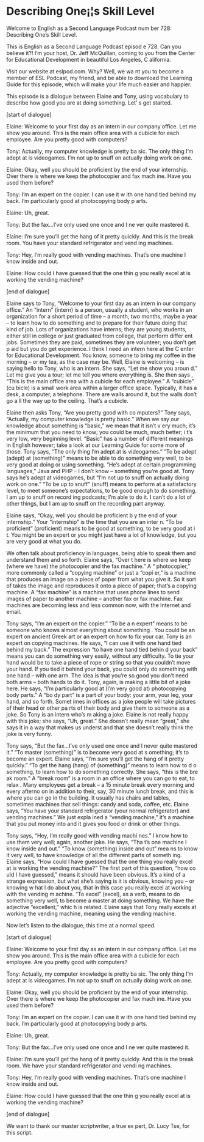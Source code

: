 # Describing One¡¦s Skill Level

Welcome to English as a Second Language Podcast num ber 728: Describing One’s Skill Level.

This is English as a Second Language Podcast episod e 728.  Can you believe it?!  I’m your host, Dr. Jeff McQuillan, coming to you from the Center for Educational Development in beautiful Los Angeles, C alifornia.

Visit our website at eslpod.com.  Why?  Well, we wa nt you to become a member of ESL Podcast, my friend, and be able to download the Learning Guide for this episode, which will make your life much easier and happier.

This episode is a dialogue between Elaine and Tony,  using vocabulary to describe how good you are at doing something.  Let’ s get started.

[start of dialogue]

Elaine:  Welcome to your first day as an intern in our company office.  Let me show you around.  This is the main office area with  a cubicle for each employee. Are you pretty good with computers?

Tony:  Actually, my computer knowledge is pretty ba sic.  The only thing I’m adept at is videogames.  I’m not up to snuff on actually doing work on one.

Elaine:  Okay, well you should be proficient by the  end of your internship.  Over there is where we keep the photocopier and fax mach ine.  Have you used them before?

Tony:  I’m an expert on the copier.  I can use it w ith one hand tied behind my back.  I’m particularly good at photocopying body p arts.

Elaine:  Uh, great.

Tony:  But the fax…I’ve only used one once and I ne ver quite mastered it.

Elaine:  I’m sure you’ll get the hang of it pretty quickly.  And this is the break room.  You have your standard refrigerator and vend ing machines.

Tony:  Hey, I’m really good with vending machines.  That’s one machine I know inside and out.

Elaine:  How could I have guessed that the one thin g you really excel at is working the vending machine?

[end of dialogue]

Elaine says to Tony, “Welcome to your first day as an intern in our company office.”  An “intern” (intern) is a person, usually  a student, who works in an organization for a short period of time – a month, two months, maybe a year – to learn how to do something and to prepare for their future doing that kind of job. Lots of organizations have interns; they are young students, either still in college or just graduated from college, that perform differ ent jobs.  Sometimes they are paid, sometimes they are volunteer; you don’t get p aid but you do get experience.  I think I need an intern here at the C enter for Educational Development.  You know, someone to bring my coffee in the morning – or my tea, as the case may be.  Well, Elaine is welcoming  – is saying hello to Tony, who is an intern.  She says, “Let me show you aroun d.”  Let me give you a tour; let me tell you where everything is.  She then says , “This is the main office area with a cubicle for each employee.”  A “cubicle” (cu bicle) is a small work area within a larger office space.  Typically, it has a desk, a computer, a telephone. There are walls around it, but the walls don’t go a ll the way up to the ceiling. That’s a cubicle.

Elaine then asks Tony, “Are you pretty good with co mputers?”  Tony says, “Actually, my computer knowledge is pretty basic.”  When we say our knowledge about something is “basic,” we mean that it isn’t v ery much; it’s the minimum that you need to know; you could be much, much better; i t’s very low, very beginning level.  “Basic” has a number of different meanings in English however; take a look at our Learning Guide for some more of those.  Tony says, “The only thing I’m adept at is videogames.”  “To be adept (adept) at (something)” means to be able to do something very well, to be very good at doing or using something. “He’s adept at certain programming languages,” Java  and PHP – I don’t know – something you’re good at.  Tony says he’s adept at videogames, but “I’m not up to snuff on actually doing work on one.”  “To be up  to snuff” (snuff) means to perform at a satisfactory level, to meet someone’s expectations, to be good enough to do something.  I am up to snuff on record ing podcasts; I’m able to do it.  I can’t do a lot of other things, but I am up to snuff on the recording part anyway.

Elaine says, “Okay, well you should be proficient b y the end of your internship.” Your “internship” is the time that you are an inter n.  “To be proficient” (proficient) means to be good at something, to be very good at i t.  You might be an expert or you might just have a lot of knowledge, but you are  very good at what you do.

We often talk about proficiency in languages, being  able to speak them and understand them and so forth.  Elaine says, “Over t here is where we keep (where we have) the photocopier and the fax machine.”  A “ photocopier,” more commonly called a “copying machine” or just a “copi er,” is a machine that produces an image on a piece of paper from what you  give it.  So it sort of takes the image and reproduces it onto a piece of paper; that’s a copying machine.  A “fax machine” is a machine that uses phone lines to  send images of paper to another machine – another fax or fax machine.  Fax machines are becoming less and less common now, with the Internet and email.

Tony says, “I’m an expert on the copier.”  “To be a n expert” means to be someone who knows almost everything about something .  You could be an expert on ancient Greek art or an expert on how to fix your car.  Tony is an expert on copying machines.  He says, “I can use it  with one hand tied behind my back.”  The expression “to have one hand tied behin d your back” means you can do something very easily, without any difficulty.  To tie your hand would be to take a piece of rope or string so that you couldn’t  move your hand.  If you tied it behind your back, you could only do something with one hand – with one arm. The idea is that you’re so good you don’t need both  arms – both hands to do it. Tony, again, is making a little bit of a joke here.   He says, “I’m particularly good at (I’m very good at) photocopying body parts.”  A “bo dy part” is a part of your body: your arm, your leg, your hand, and so forth.  Somet imes in offices as a joke people will take pictures of their head or other pa rts of their body and give them to someone as a joke.  So Tony is an intern who’s m aking a joke.  Elaine is not really happy with this joke; she says, “Uh, great.”   She doesn’t really mean “great,” she says it in a way that makes us underst and that she doesn’t really think the joke is very funny.

Tony says, “But the fax…I’ve only used one once and  I never quite mastered it.” “To master (something)” is to become very good at s omething; it’s to become an expert.  Elaine says, “I’m sure you’ll get the hang  of it pretty quickly.”  “To get the hang (hang) of (something)” means to learn how to d o something, to learn how to do something correctly.  She says, “this is the bre ak room.”  A “break room” is a room in an office where you can go to eat, to relax .  Many employees get a break – a 15 minute break every morning and every afterno on in addition to their, say, 30 minute lunch break, and this is where you can go  in the building.  It usually has chairs and tables, sometimes machines that sell  things: candy and soda, coffee, etc.  Elaine says, “You have your standard refrigerator (your normal refrigerator) and vending machines.”  We just expla ined a “vending machine,” it’s a machine that you put money into and it gives you food or drink or other things.

Tony says, “Hey, I’m really good with vending machi nes.”  I know how to use them very well; again, another joke.  He says, “Tha t’s one machine I know inside and out.”  “To know (something) inside and out” mea ns to know it very well, to have knowledge of all the different parts of someth ing.  Elaine says, “How could I have guessed that the one thing you really excel at  is working the vending machine?”  The first part of this question, “how co uld I have guessed,” means it should have been obvious.  It’s a kind of a strange  expression, but what she’s saying is it is obvious, knowing you – or knowing w hat I do about you, that in this case you really excel at working with the vending m achine.  “To excel” (excel), as a verb, means to do something very well, to become a master at doing something.  We have the adjective “excellent,” whic h is related.  Elaine says that Tony really excels at working the vending machine, meaning using the vending machine.

Now let’s listen to the dialogue, this time at a normal speed.

[start of dialogue]

Elaine:  Welcome to your first day as an intern in our company office.  Let me show you around.  This is the main office area with  a cubicle for each employee. Are you pretty good with computers?

Tony:  Actually, my computer knowledge is pretty ba sic.  The only thing I’m adept at is videogames.  I’m not up to snuff on actually doing work on one.

Elaine:  Okay, well you should be proficient by the  end of your internship.  Over there is where we keep the photocopier and fax mach ine.  Have you used them before?

Tony:  I’m an expert on the copier.  I can use it w ith one hand tied behind my back.  I’m particularly good at photocopying body p arts.

Elaine:  Uh, great.

Tony:  But the fax…I’ve only used one once and I ne ver quite mastered it.

Elaine:  I’m sure you’ll get the hang of it pretty quickly.  And this is the break room.  We have your standard refrigerator and vendi ng machines.

Tony:  Hey, I’m really good with vending machines.  That’s one machine I know inside and out.

Elaine:  How could I have guessed that the one thin g you really excel at is working the vending machine?

[end of dialogue]

We want to thank our master scriptwriter, a true ex pert, Dr. Lucy Tse, for this script.





